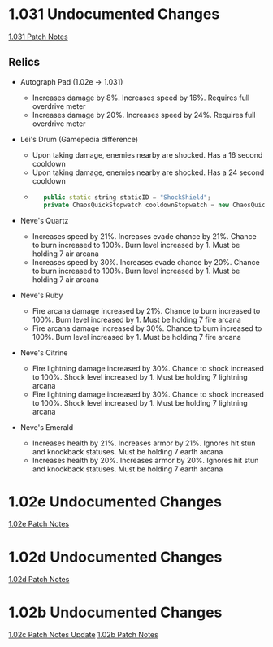 # 1.031 Undocumented Changes
[1.031 Patch Notes](https://www.reddit.com/r/WizardofLegend/comments/8p5d26/wizard_of_legend_v1031_patch_notes/)

## Relics
* Autograph Pad (1.02e -> 1.031)
   * Increases damage by 8%. Increases speed by 16%. Requires full overdrive meter
   * Increases damage by 20%. Increases speed by 24%. Requires full overdrive meter


* Lei's Drum (Gamepedia difference)
   * Upon taking damage, enemies nearby are shocked. Has a 16 second cooldown
   * Upon taking damage, enemies nearby are shocked. Has a 24 second cooldown
   * ```cpp
        public static string staticID = "ShockShield";
        private ChaosQuickStopwatch cooldownStopwatch = new ChaosQuickStopwatch(24f);
     ```


* Neve's Quartz
   * Increases speed by 21%. Increases evade chance by 21%. Chance to burn increased to 100%. Burn level increased by 1. Must be holding 7 air arcana
   * Increases speed by 30%. Increases evade chance by 20%. Chance to burn increased to 100%. Burn level increased by 1. Must be holding 7 air arcana


* Neve's Ruby
   * Fire arcana damage increased by 21%. Chance to burn increased to 100%. Burn level increased by 1. Must be holding 7 fire arcana
   * Fire arcana damage increased by 30%. Chance to burn increased to 100%. Burn level increased by 1. Must be holding 7 fire arcana


* Neve's Citrine
   * Fire lightning damage increased by 30%. Chance to shock increased to 100%. Shock level increased by 1. Must be holding 7 lightning arcana
   * Fire lightning damage increased by 30%. Chance to shock increased to 100%. Shock level increased by 1. Must be holding 7 lightning arcana


* Neve's Emerald
   * Increases health by 21%. Increases armor by 21%. Ignores hit stun and knockback statuses. Must be holding 7 earth arcana
   * Increases health by 20%. Increases armor by 20%. Ignores hit stun and knockback statuses. Must be holding 7 earth arcana

# 1.02e Undocumented Changes
[1.02e Patch Notes](https://www.reddit.com/r/WizardofLegend/comments/8ndxcr/wizard_of_legend_patch_notes_102e/)

# 1.02d Undocumented Changes
[1.02d Patch Notes](https://www.reddit.com/r/WizardofLegend/comments/8m813f/wizard_of_legend_v102d_patch_notes/)

# 1.02b Undocumented Changes
[1.02c Patch Notes Update](https://www.reddit.com/r/WizardofLegend/comments/8lm0jd/update_on_patch_v102b/)
[1.02b Patch Notes](https://www.reddit.com/r/WizardofLegend/comments/8lhr75/wizard_of_legend_v102b_patch_notes/)
